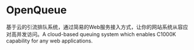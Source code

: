 # OpenQueue
基于云的引流排队系统，通过简易的Web服务接入方式，让你的网站系统从容应对高并发访问。A cloud-based queuing system which enables C1000K capability for any web applications.
